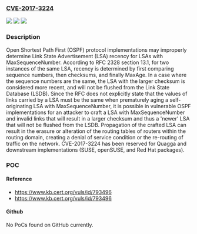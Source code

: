 ### [CVE-2017-3224](https://cve.mitre.org/cgi-bin/cvename.cgi?name=CVE-2017-3224)
![](https://img.shields.io/static/v1?label=Product&message=Protocol&color=blue)
![](https://img.shields.io/static/v1?label=Version&message=n%2Fa&color=blue)
![](https://img.shields.io/static/v1?label=Vulnerability&message=CWE-354&color=brighgreen)

### Description

Open Shortest Path First (OSPF) protocol implementations may improperly determine Link State Advertisement (LSA) recency for LSAs with MaxSequenceNumber. According to RFC 2328 section 13.1, for two instances of the same LSA, recency is determined by first comparing sequence numbers, then checksums, and finally MaxAge. In a case where the sequence numbers are the same, the LSA with the larger checksum is considered more recent, and will not be flushed from the Link State Database (LSDB). Since the RFC does not explicitly state that the values of links carried by a LSA must be the same when prematurely aging a self-originating LSA with MaxSequenceNumber, it is possible in vulnerable OSPF implementations for an attacker to craft a LSA with MaxSequenceNumber and invalid links that will result in a larger checksum and thus a 'newer' LSA that will not be flushed from the LSDB. Propagation of the crafted LSA can result in the erasure or alteration of the routing tables of routers within the routing domain, creating a denial of service condition or the re-routing of traffic on the network. CVE-2017-3224 has been reserved for Quagga and downstream implementations (SUSE, openSUSE, and Red Hat packages).

### POC

#### Reference
- https://www.kb.cert.org/vuls/id/793496
- https://www.kb.cert.org/vuls/id/793496

#### Github
No PoCs found on GitHub currently.

